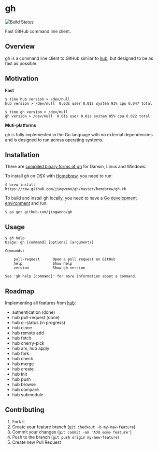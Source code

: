 # gh

[![Build Status](https://drone.io/github.com/jingweno/gh/status.png)](https://drone.io/github.com/jingweno/gh/latest)

Fast GitHub command line client.

## Overview

gh is a command line client to GitHub similar to [hub](https://github.com/defunkt/hub), but designed to be as fast as possible.

## Motivation

**Fast** 

    $ time hub version > /dev/null
    hub version > /dev/null  0.03s user 0.01s system 93% cpu 0.047 total

    $ time gh version > /dev/null
    gh version > /dev/null  0.01s user 0.01s system 85% cpu 0.022 total

**Muti-platforms**

gh is fully implemented in the Go language with no external dependencies and is designed to run across operating systems.

## Installation

There are [compiled binary forms of gh](https://drone.io/github.com/jingweno/gh/files) for Darwin, Linux and Windows.

To install gh on OSX with [Homebrew](https://github.com/mxcl/homebrew), you need to run:

    $ brew install https://raw.github.com/jingweno/gh/master/homebrew/gh.rb

To build and install gh locally, you need to have a [Go development environment](http://golang.org/doc/install) and run:

    $ go get github.com/jingweno/gh

## Usage
    
    $ gh help
    Usage: gh [command] [options] [arguments]

    Commands:

        pull-request      Open a pull request on GitHub
        help              Show help
        version           Show gh version

    See 'gh help [command]' for more information about a command.

## Roadmap

Implementing all features from [hub](https://github.com/defunkt/hub):

* authentication (done)
* hub pull-request (done)
* hub ci-status (in progress)
* hub clone
* hub remote add
* hub fetch
* hub cherry-pick
* hub am, hub apply
* hub fork
* hub check
* hub merge
* hub create
* hub init
* hub push
* hub browse
* hub compare
* hub submodule

## Contributing

1. Fork it
2. Create your feature branch (`git checkout -b my-new-feature`)
3. Commit your changes (`git commit -am 'Add some feature'`)
4. Push to the branch (`git push origin my-new-feature`)
5. Create new Pull Request
